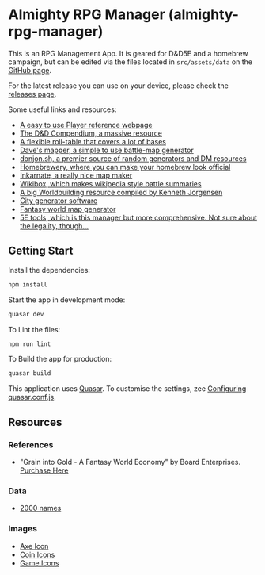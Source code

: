 # Almighty RPG Manager (almighty-rpg-manager)

This is an RPG Management App. It is geared for D&D5E and a homebrew campaign, but can be edited via the files located in `src/assets/data` on the [GitHub page](https://github.com/almightynassar/almighty-rpg-manager).

For the latest release you can use on your device, please check the [releases page](https://github.com/almightynassar/almighty-rpg-manager/releases).

Some useful links and resources:

- [A easy to use Player reference webpage](https://crobi.github.io/dnd5e-quickref/preview/quickref.html)
- [The D&D Compendium, a massive resource](https://www.dnd-compendium.com/)
- [A flexible roll-table that covers a lot of bases](http://autorolltables.github.io/#)
- [Dave's mapper, a simple to use battle-map generator](https://davesmapper.com/)
- [donjon.sh, a premier source of random generators and DM resources](https://donjon.bin.sh/)
- [Homebrewery, where you can make your homebrew look official](https://homebrewery.naturalcrit.com/)
- [Inkarnate, a really nice map maker](https://inkarnate.com/login/)
- [Wikibox, which makes wikipedia style battle summaries](http://n.bellok.de/wikibox/)
- [A big Worldbuilding resource compiled by Kenneth Jorgensen](http://kennethjorgensen.com/worldbuilding/resources)
- [City generator software](https://watabou.itch.io/medieval-fantasy-city-generator/devlog/85275/070-districts)
- [Fantasy world map generator](https://azgaar.github.io/Fantasy-Map-Generator/)
- [5E tools, which is this manager but more comprehensive. Not sure about the legality, though...](https://5e.tools/)

## Getting Start
Install the dependencies:
```bash
npm install
```

Start the app in development mode:
```bash
quasar dev
```

To Lint the files:
```bash
npm run lint
```

To Build the app for production:
```bash
quasar build
```

This application uses [Quasar](https://quasar.dev/). To customise the settings, zee [Configuring quasar.conf.js](https://quasar.dev/quasar-cli/quasar-conf-js).

## Resources

### References
- "Grain into Gold - A Fantasy World Economy" by Board Enterprises. [Purchase Here](http://www.warehouse23.com/products/BEN3610)

### Data
- [2000 names](http://www.20000-names.com/)

### Images
- [Axe Icon](https://opengameart.org/content/axe-survival-tool)
- [Coin Icons](https://www.medievalcollectibles.com/product/capitol-coin-set/)
- [Game Icons](https://game-icons.net/)
